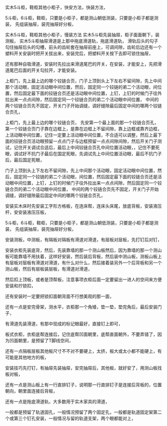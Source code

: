 实木5斗柜，鞋柜其他小柜子，快安方法，快装方法，

5斗柜，6斗柜，鞋柜，只要是小柜子，都是测山朝低测装，只要是小柜子都是测装，
先组装抽屉，装完抽屉好分板，






实木5斗柜，鞋柜其他小柜子，慢装方法
实木5斗柜先装抽屉，柜子面面朝下，装测板，
实木5斗柜抽屉滑道是上那中拖底滑道轨，拖底滑道轨，  滑轨后头的勾子勾住抽屉后头的勾槽，前头的齿轮套在抽屉前座上，可调间隙，齿轮后边还有一个塑料开关安装时把开关拔出来，安装完后，把塑料开关按下去即可锁住抽屉，

还有那种自吸滑道，安装时先拉出来滑道尾巴的开关，在安装，才能安上，先把滑道尾巴后面的开关勾拉开，才能安装。



上柜门，先上最上边的哪个铰链合页，门子上顶到头上下左右不留间隙，先上中间那个活动眼，固定活动眼中间位置，然后，固定同一个铰链的弟二个活动眼，间位置，然后固定最下面的铰链合页还是活动眼中间位置，上钉，上钉的时候门子往外拉出来一点点间隙，然后固定同一个铰链合页的弟二个活动眼中间位置，  中间的两个铰链合页先不固定，开关门子开始调缝，调好缝隙最后固定中间的哪两个铰链合页孔，


上柜门，先上最上边的哪个铰链合页，
先安第一个最上面的那一个铰链合页孔，
第一个铰链合页门子靠在边框上，是靠在边框上不留间隙，靠上边框或靠齐边框，上活动眼中间位置，记住一定要上活动眼中间位置，不合适可以调整，然后上最下面的铰链合页活动眼预留一点点门子与边框预留一点点间隙间隙，然后开关门子测试，记住开关调试合适后，最后上中间铰链合页孔中间位置活动眼，，记住不要死眼，调试好不抗门子最后在国定死眼，先调试先上中间位置活动眼，最后不抗门子后，最后国定死眼，







门子上顶到头上下左右不留间隙，先上中间那个活动眼，固定活动眼中间位置，然后，固定同一个铰链的弟二个活动眼，间位置，然后固定最下面的铰链合页还是活动眼中间位置，上钉，上钉的时候门子往外拉出来一点点间隙，然后固定同一个铰链合页的弟二个活动眼中间位置，  中间的两个铰链合页先不固定，开关门子开始调缝，调好缝隙最后固定中间的哪两个铰链合页孔，





安装实木床时先安装工字形方格板，在连床帮，连床头床尾，放底背板，安装液压杆，安安装液压压板，


5斗柜，6斗柜，鞋柜，只要是小柜子，都是测山朝低测装，只要是小柜子都是测装，
先组装抽屉，装完抽屉好分板，

安装测板，中测板，有隔板对隔板有滑道对滑道，有层板对层板，先打钉后对钉，

安装衣柜先装底背，然后，先装靠墙的那一个测山板然后，因为靠墙的那一个测山板可能靠墙不用扶着，这样好安装，然后装后背板，然后装中测山板，测板山板上有层板对层板有滑道对滑道，有什么对什么，然后接着装另外一个后背板和另一个测山板，然后有层板装层板，有滑道对滑道，

然后扣上顶板，或者是顶帮板，注意事项衣柜后面一定要留出一进人的空间来方便安装和拧锁扣，

还有安装时一定要把锁扣面朝背面不行想美观的那一面，

还有一点是安完骨架，测水平，衣柜那一个角矮，垫一垫，垫完角后，最后安装门子，









有滑道先装滑道，有那中现成的标记眼最好，直接钉上即可，


板式衣柜，衣柜底帮连接后，记住底帮凹面朝里，底帮直面朝外，不要弄错了，因为凹面朝里，是预留了T脚线空间，

还有一点隔板层板其他板尺寸不不对不要硬上，太挤，板大或太小都不能硬上，有可能是其他地方的板，


安装技巧先打钉，有抽屉先装抽屉，安完抽屉后，其他板，就好安了，用测山板找板对板，

还有一点是测山板上有一行直排钉子，说明那一行直排钉子是连接后背板的，位置朝向，朝里面连接后背板，



还有一点是拖底滑道轨，大多数用于实木家具的滑道，

一般都是预留了轨道固孔，一般情况预留了两个固定孔，一般都是轨道固定架第二个或第三个钉孔安装，一般情况与留的轨道支架，两个眼都能对上，































